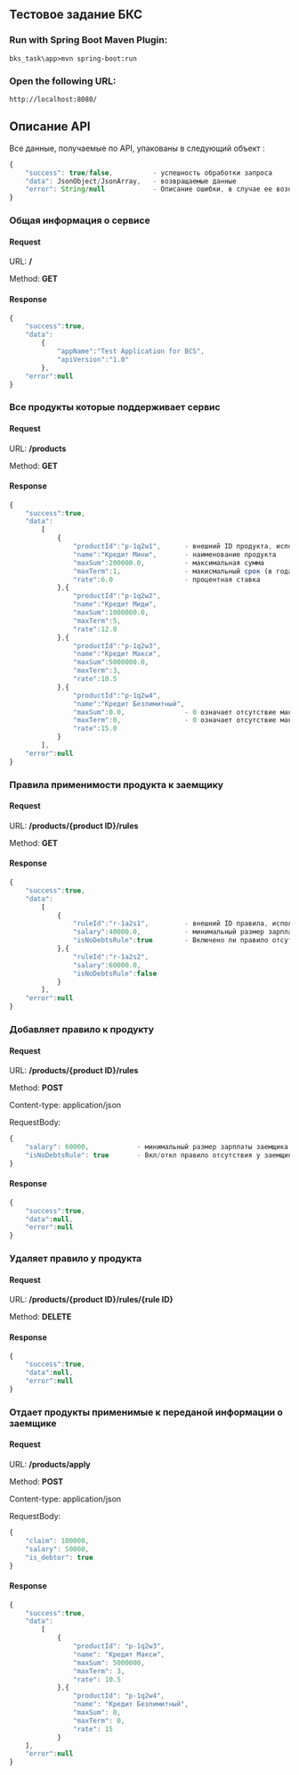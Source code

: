 ## Тестовое задание БКС

### Run with Spring Boot Maven Plugin:
```
bks_task\app>mvn spring-boot:run
```
### Open the following URL:
```
http://localhost:8080/
```

## Описание API

Все данные, получаемые по API, упакованы в следующий объект :
```javascript
{
	"success": true/false,			- успешность обработки запроса
    "data": JsonObject/JsonArray,	- возвращаемые данные
    "error": String/null			- Описание ошибки, в случае ее возникновения
}
```
### Общая информация о сервисе
#### Request

URL: **/**

Method: **GET**

#### Response
```javascript
{
	"success":true,
    "data":
    	{
        	"appName":"Test Application for BCS",
            "apiVersion":"1.0"
        },
    "error":null
}
```
### Все продукты которые поддерживает сервис
#### Request

URL: **/products**

Method: **GET**

#### Response
```javascript
{
	"success":true,
    "data":
    	[
        	{
            	"productId":"p-1q2w1",		- внешний ID продукта, используется при вызове методов API, генерируется автоматически
                "name":"Кредит Мини",		- наименование продукта
                "maxSum":200000.0,			- максимальная сумма
                "maxTerm":1,				- макисмальный срок (в годах)
                "rate":6.0					- процентная ставка
            },{
            	"productId":"p-1q2w2",
                "name":"Кредит Миди",
                "maxSum":1000000.0,
                "maxTerm":5,
                "rate":12.0
            },{
            	"productId":"p-1q2w3",
                "name":"Кредит Макси",
                "maxSum":5000000.0,
                "maxTerm":3,
                "rate":10.5
            },{
            	"productId":"p-1q2w4",
                "name":"Кредит Безлимитный",
                "maxSum":0.0,				- 0 означает отсутствие максимальной суммы
                "maxTerm":0,				- 0 означает отсутствие макисмального срока
                "rate":15.0
            }
        ],
    "error":null
}
```
### Правила применимости продукта к заемщику
#### Request

URL: **/products/{product ID}/rules**

Method: **GET**

#### Response
```javascript
{
	"success":true,
    "data":
    	[
        	{
            	"ruleId":"r-1a2s1",			- внешний ID правила, используется при вызове методов API, генерируется автоматически
                "salary":40000.0,			- минимальный размер зарплаты заемщика
                "isNoDebtsRule":true		- Включено ли правило отсутствия у заемщика текущей задолженности
            },{
            	"ruleId":"r-1a2s2",
                "salary":60000.0,
                "isNoDebtsRule":false
            }
        ],
    "error":null
}
```
### Добавляет правило к продукту
#### Request

URL: **/products/{product ID}/rules**

Method: **POST**

Content-type: application/json

RequestBody:
```javascript
{
	"salary": 60000,			- минимальный размер зарплаты заемщика
	"isNoDebtsRule": true		- Вкл/откл правило отсутствия у заемщика текущей задолженности
}
```

#### Response
```javascript
{
	"success":true,
    "data":null,
    "error":null
}
```
### Удаляет правило у продукта
#### Request

URL: **/products/{product ID}/rules/{rule ID}**

Method: **DELETE**

#### Response
```javascript
{
	"success":true,
    "data":null,
    "error":null
}
```
### Отдает продукты применимые к переданой информации о заемщике
#### Request

URL: **/products/apply**

Method: **POST**

Content-type: application/json

RequestBody:
```javascript
{
	"claim": 100000,
	"salary": 50000,
	"is_debtor": true
}
```

#### Response
```javascript
{
	"success":true,
    "data":
    	[
        	{
            	"productId": "p-1q2w3",
            	"name": "Кредит Макси",
            	"maxSum": 5000000,
            	"maxTerm": 3,
            	"rate": 10.5
        	},{
            	"productId": "p-1q2w4",
            	"name": "Кредит Безлимитный",
            	"maxSum": 0,
            	"maxTerm": 0,
            	"rate": 15
        	}
    ],
    "error":null
}
```